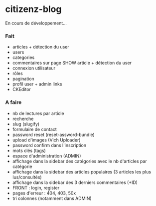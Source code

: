 # citizenz-blog
En cours de développement...

### Fait
- articles + détection du user
- users
- categories
- commentaires sur page SHOW article + détection du user
- connexion utilisateur
- rôles
- pagination
- profil user + admin links
- CKEditor

### A faire
- nb de lectures par article
- recherche
- slug (slugify)
- formulaire de contact
- password reset (reset-assword-bundle)
- upload d'images (Vich Uploader)
- password confirm dans l'inscription
- mots clés (tags)
- espace d'administration (ADMIN)
- affichage dans la sidebar des catégories avec le nb d'articles par catégorie
- affichage dans la sidebar des articles populaires (3 articles les plus lus/consultés)
- affichage dans la sidebar des 3 derniers commentaires (+ID)
- FRONT : login, register
- pages d'erreur : 404, 403, 50x
- tri colonnes (notamment dans ADMIN)